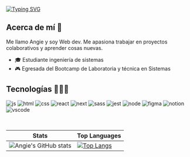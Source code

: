 
[![Typing SVG](https://readme-typing-svg.demolab.com?font=Fira+Code&weight=500&size=32&duration=3000&color=A94DF3&center=true&vCenter=true&multiline=true&width=1024&height=88&lines=Angie+Santos;Front-End+Developer+%F0%9F%91%A9%F0%9F%8F%BB%E2%80%8D%F0%9F%92%BB)](https://git.io/typing-svg)

## Acerca de mí 🌷
Me llamo Angie y soy Web dev. Me apasiona trabajar en proyectos colaborativos y aprender cosas nuevas.
* 🎓 Estudiante ingeniería de sistemas
* 🎮 Egresada del Bootcamp de Laboratoria y técnica en Sistemas


## Tecnologías 👩🏻‍💻
![js](https://img.shields.io/badge/JavaScript-323330?style=for-the-badge&logo=javascript&logoColor=F7DF1E)
![html](https://img.shields.io/badge/HTML5-E34F26?style=for-the-badge&logo=html5&logoColor=white)
![css](https://img.shields.io/badge/CSS3-1572B6?style=for-the-badge&logo=css3&logoColor=white)
![react](https://img.shields.io/badge/React-20232A?style=for-the-badge&logo=react&logoColor=61DAFB)
![next](https://img.shields.io/badge/next.js-000000?style=for-the-badge&logo=nextdotjs&logoColor=white)
![sass](https://img.shields.io/badge/Sass-CC6699?style=for-the-badge&logo=sass&logoColor=white)
![jest](https://img.shields.io/badge/Jest-C21325?style=for-the-badge&logo=jest&logoColor=white)
![node](https://img.shields.io/badge/Node.js-339933?style=for-the-badge&logo=nodedotjs&logoColor=white)
![figma](https://img.shields.io/badge/Figma-F24E1E?style=for-the-badge&logo=figma&logoColor=white)
![notion](https://img.shields.io/badge/Notion-000000?style=for-the-badge&logo=notion&logoColor=white)
![vscode](https://img.shields.io/badge/VSCode-0078D4?style=for-the-badge&logo=visual%20studio%20code&logoColor=white)

<br>  
<div align='center'>
    
  | Stats                                                                                                                        | Top Languages                                                                                                                                                                    |
  |------------------------------------------------------------------------------------------------------------------------------|----------------------------------------------------------------------------------------------------------------------------------------------------------------------------------|
  |   ![Angie's GitHub stats](https://github-readme-stats.vercel.app/api?username=Angie-Santos&show_icons=true&theme=tokyonight) |[![Top Langs](https://github-readme-stats.vercel.app/api/top-langs/?username=Angie-Santos&layout=compact&theme=tokyonight)](https://github.com/Angie-Santos/github-readme-stats) |

</div>



